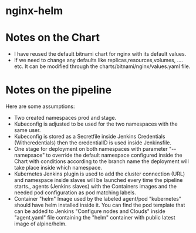 # nginx-helm
# Notes on the Chart
- I have reused the default bitnami chart for nginx with its default values.
- If we need to change any defaults like replicas,resources,volumes, .... etc. It can be modified through the charts/bitnami/nginx/values.yaml file.

# Notes on the pipeline
Here are some assumptions:

- Two created namespaces prod and stage.
- Kubeconfig is adjusted to be used for the two namespaces with the same user.
- Kubeconfig is stored as a Secretfile inside Jenkins Credentials (Withcredentials) then the credentialID is used inside Jenkinsfile.
- One stage for deployment on both namespaces with parameter "--namepsace" to override the default namespace configured inside the Chart with conditions according to the branch name the deployment will take place inside which namespace.
- Kubernetes Jenkins plugin is used to add the cluster connection (URL) and namespace inside slaves will be launched every time the pipeline starts., agents (Jenkins slaves) with the Containers images and the needed pod configuration as pod matching labels.
- Container "helm" Image used by the labeled agent/pod "kubernetes" should have helm installed inside it. You can find the pod template that can be added to Jenkins "Configure nodes and Clouds" inside "agent.yaml" file containing the "helm" container with public latest image of alpine/helm.

